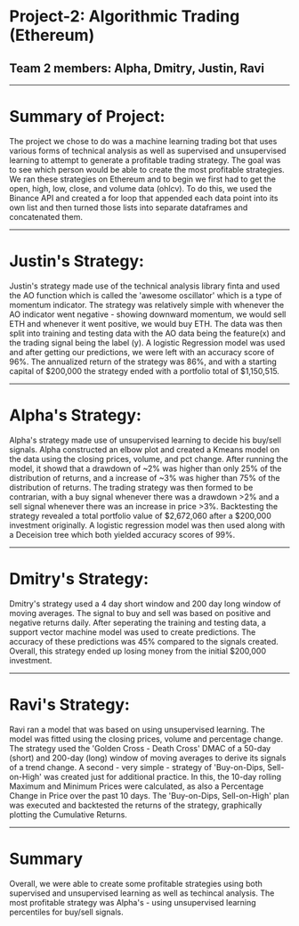 # Project-2: Algorithmic Trading (Ethereum)
## Team 2 members: Alpha, Dmitry, Justin, Ravi
---

# Summary of Project:
The project we chose to do was a machine learning trading bot that uses various forms of technical analysis as well as supervised and unsupervised learning to attempt to generate a profitable trading strategy. The goal was to see which person would be able to create the most profitable strategies. We ran these strategies on Ethereum and to begin we first had to get the open, high, low, close, and volume data (ohlcv). To do this, we used the Binance API and created a for loop that appended each data point into its own list and then turned those lists into separate dataframes and concatenated them.

---
# Justin's Strategy:
Justin's strategy made use of the technical analysis library finta and used the AO function which is called the 'awesome oscillator' which is a type of momentum indicator. The strategy was relatively simple with whenever the AO indicator went negative - showing downward momentum, we would sell ETH and whenever it went positive, we would buy ETH. The data was then split into training and testing data with the AO data being the feature(x) and the trading signal being the label (y). A logistic Regression model was used and after getting our predictions, we were left with an accuracy score of 96%. The annualized return of the strategy was 86%, and with a starting capital of $200,000 the strategy ended with a portfolio total of $1,150,515.

---
# Alpha's Strategy:
Alpha's strategy made use of unsupervised learning to decide his buy/sell signals. Alpha constructed an elbow plot and created a Kmeans model on the data using the closing prices, volume, and pct change. After running the model, it showd that a drawdown of ~2% was higher than only 25% of the distribution of returns, and a increase of ~3% was higher than 75% of the distribution of returns. The trading strategy was then formed to be contrarian, with a buy signal whenever there was a drawdown >2% and a sell signal whenever there was an increase in price >3%. Backtesting the strategy revealed a total portfolio value of $2,672,060 after a $200,000 investment originally. A logistic regression model was then used along with a Deceision tree which both yielded accuracy scores of 99%.

---
# Dmitry's Strategy:
Dmitry's strategy used a 4 day short window and 200 day long window of moving averages. The signal to buy and sell was based on positive and negative returns daily. After seperating the training and testing data, a support vector machine model was used to create predictions. The accuracy of these predictions was 45% compared to the signals created. Overall, this strategy ended up losing money from the initial $200,000 investment.

---
# Ravi's Strategy:
Ravi ran a model that was based on using unsupervised learning. The model was fitted using the closing prices, volume and percentage change. The strategy used the 'Golden Cross - Death Cross' DMAC of a 50-day (short) and 200-day (long) window of moving averages to derive its signals of a trend change. A second - very simple - strategy of 'Buy-on-Dips, Sell-on-High' was created just for additional practice. In this, the 10-day rolling Maximum and Minimum Prices were calculated, as also a Percentage Change in Price over the past 10 days. The 'Buy-on-Dips, Sell-on-High' plan was executed and backtested the returns of the strategy, graphically plotting the Cumulative Returns.

---
# Summary
Overall, we were able to create some profitable strategies using both supervised and unsupervised learning as well as techincal analysis. The most profitable strategy was Alpha's - using unsupervised learning percentiles for buy/sell signals. 

